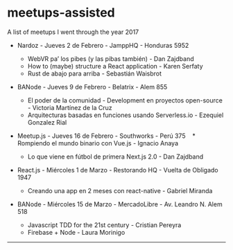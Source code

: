 # meetups-assisted
A list of meetups I went through the year 2017

* Nardoz - Jueves 2 de Febrero - JamppHQ - Honduras 5952
    * WebVR pa’ los pibes (y las pibas también) - Dan Zajdband
    * How to (maybe) structure a React application - Karen Serfaty
    * Rust de abajo para arriba - Sebastián Waisbrot

* BANode - Jueves 9 de Febrero - Belatrix - Alem 855
    * El poder de la comunidad - Development en proyectos open-source - Victoria Martínez de la Cruz
    * Arquitecturas basadas en funciones usando Serverless.io - Ezequiel Gonzalez Rial
    
* Meetup.js -  Jueves 16 de Febrero - Southworks - Perú 375
    * Rompiendo el mundo binario con Vue.js - Ignacio Anaya 
    * Lo que viene en fútbol de primera Next.js 2.0 - Dan Zajdband
    
* React.js -  Miércoles 1 de Marzo - Restorando HQ - Vuelta de Obligado 1947
   * Creando una app en 2 meses con react-native - Gabriel Miranda
    
* BANode -  Miércoles 15 de Marzo - MercadoLibre - Av. Leandro N. Alem 518
   * Javascript TDD for the 21st century - Cristian Pereyra
   * Firebase + Node - Laura Morinigo
    
    
___

